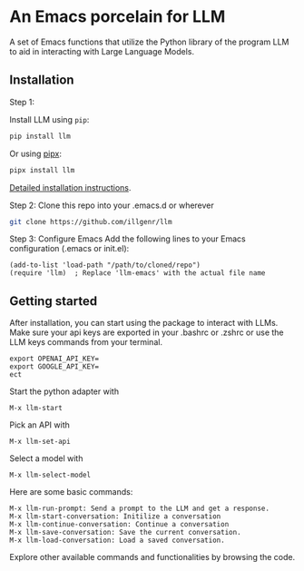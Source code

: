 # An Emacs porcelain for LLM 

A set of Emacs functions that utilize the Python library of the program LLM to aid in interacting with Large Language Models.

## Installation

Step 1: 

Install LLM using `pip`:
```bash
pip install llm
```
Or using [pipx](https://pipxproject.github.io/pipx/):
```bash
pipx install llm
```
[Detailed installation instructions](https://llm.datasette.io/en/stable/setup.html).

Step 2:
Clone this repo into your .emacs.d or wherever

```bash
git clone https://github.com/illgenr/llm
```

Step 3: Configure Emacs
Add the following lines to your Emacs configuration (.emacs or init.el):
```emacs lisp
(add-to-list 'load-path "/path/to/cloned/repo")
(require 'llm)  ; Replace 'llm-emacs' with the actual file name
```

## Getting started
After installation, you can start using the package to interact with LLMs.
Make sure your api keys are exported in your .bashrc or .zshrc or use the LLM keys commands from your terminal.

```
export OPENAI_API_KEY=
export GOOGLE_API_KEY=
ect
```

Start the python adapter with
```
M-x llm-start
```

Pick an API with
```
M-x llm-set-api
```

Select a model with
```
M-x llm-select-model
```

Here are some basic commands:
```
M-x llm-run-prompt: Send a prompt to the LLM and get a response.
M-x llm-start-conversation: Initilize a conversation
M-x llm-continue-conversation: Continue a conversation
M-x llm-save-conversation: Save the current conversation.
M-x llm-load-conversation: Load a saved conversation.
```

Explore other available commands and functionalities by browsing the code.
